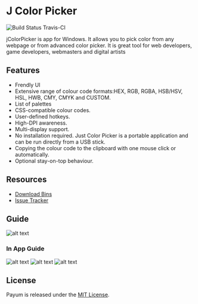 # J Color Picker

![Build Status Travis-CI](https://img.shields.io/appveyor/ci/x5Qubits/jColorPicker?style=flat-square)

jColorPicker is app for Windows. It allows you to pick color from any webpage or from advanced color picker. It is great tool for web developers, game developers, webmasters and  digital artists

## Features
- Frendly UI
- Extensive range of colour code formats:HEX, RGB, RGBA, HSB/HSV, HSL, HWB, CMY, CMYK and CUSTOM.
- List of palettes
- CSS-compatible colour codes.
- User-defined hotkeys.
- High-DPI awareness.
- Multi-display support.
- No installation required. Just Color Picker is a portable application and can be run directly from a USB stick.
- Copying the colour code to the clipboard with one mouse click or automatically.
- Optional stay-on-top behaviour.

## Resources
* [Download Bins](http://stackoverflow.com/questions/tagged/payum)
* [Issue Tracker](https://github.com/x5qubits/jColorPicker/issues)

## Guide
![alt text](https://i.postimg.cc/X7M3vVYF/j-pick1.png)


### In App Guide
![alt text](https://i.postimg.cc/0j0txdNV/j-pick3.png)
![alt text](https://i.postimg.cc/J0LT9dRy/j-pick2.png)
![alt text](https://i.postimg.cc/J7NYbmQj/j-pick4.png)


## License
Payum is released under the [MIT License](LICENSE).
